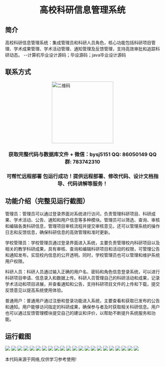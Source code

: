 <p><h1 align="center">高校科研信息管理系统</h1></p>

## 简介
高校科研信息管理系统：集成管理员和科研人员角色，核心功能包括科研项目管理、学术成果管理、学术活动管理、通知管理及反馈管理，支持高效审批和追踪科研动态。    --计算机毕业设计源码；毕设源码；java毕业设计源码


## 联系方式
<img src="https://bs-1329754181.cos.ap-shanghai.myqcloud.com/wx.jpg" alt="二维码" style="display: block; margin: 0 auto;" width="200px">
<p><h3 align="center">获取完整代码与数据库文件 + 微信：bysj5151 QQ: 86050149 QQ群: 783742310</h3></p>
<p><h3 align="center">可帮忙远程部署 包运行成功！提供远程部署、修改代码、设计文档指导、代码讲解等服务！</h3></p>

## 功能介绍（完整见运行截图）
管理员：管理员可以通过登录界面对系统进行访问，负责管理科研项目、科研成果、学术活动、公告、通知和用户信息等多种模块。管理员可以筛选、查询、审核和编辑各类科研信息，管理项目审核流程并提交审核意见，还可以管理系统的操作日志和反馈信息，确保科研信息的高效管理和准时更新。

学校管理员：学校管理员通过登录界面进入系统，主要负责管理校内科研项目以及相关的教学科研成果，具有审核、查询和编辑科研项目和活动的权限，可管理公告和通知发布，实现校内信息的公开透明。同时，学校管理员也可以管理和维护系统用户权限。

科研人员：科研人员通过输入正确的用户名、密码和角色信息登录系统，可以进行科研项目申请、信息录入和数据上传。科研人员管理自己的科研活动和成果，记录学术活动和项目进展，并查看通知和公告，支持科研项目文件的上传和下载，提交反馈意见以提高系统使用体验。

普通用户：普通用户通过注册和登录功能进入系统，主要查看和获取已发布的公告和通知。用户能够访问指定的科研成果，确保参与者及时获取相关科研信息。用户也可以通过反馈管理模块提交自己的建议和评价，以帮助不断提升系统服务和功能。


## 运行截图
![](https://bs-1329754181.cos.ap-shanghai.myqcloud.com/spring/CollegeResearchInformationManagementSystem/img/001.jpg)
![](https://bs-1329754181.cos.ap-shanghai.myqcloud.com/spring/CollegeResearchInformationManagementSystem/img/002.jpg)
![](https://bs-1329754181.cos.ap-shanghai.myqcloud.com/spring/CollegeResearchInformationManagementSystem/img/003.jpg)
![](https://bs-1329754181.cos.ap-shanghai.myqcloud.com/spring/CollegeResearchInformationManagementSystem/img/004.jpg)
![](https://bs-1329754181.cos.ap-shanghai.myqcloud.com/spring/CollegeResearchInformationManagementSystem/img/005.jpg)
![](https://bs-1329754181.cos.ap-shanghai.myqcloud.com/spring/CollegeResearchInformationManagementSystem/img/006.jpg)
![](https://bs-1329754181.cos.ap-shanghai.myqcloud.com/spring/CollegeResearchInformationManagementSystem/img/007.jpg)
![](https://bs-1329754181.cos.ap-shanghai.myqcloud.com/spring/CollegeResearchInformationManagementSystem/img/008.jpg)
![](https://bs-1329754181.cos.ap-shanghai.myqcloud.com/spring/CollegeResearchInformationManagementSystem/img/009.jpg)
![](https://bs-1329754181.cos.ap-shanghai.myqcloud.com/spring/CollegeResearchInformationManagementSystem/img/010.jpg)
![](https://bs-1329754181.cos.ap-shanghai.myqcloud.com/spring/CollegeResearchInformationManagementSystem/img/011.jpg)
![](https://bs-1329754181.cos.ap-shanghai.myqcloud.com/spring/CollegeResearchInformationManagementSystem/img/012.jpg)
![](https://bs-1329754181.cos.ap-shanghai.myqcloud.com/spring/CollegeResearchInformationManagementSystem/img/013.jpg)
![](https://bs-1329754181.cos.ap-shanghai.myqcloud.com/spring/CollegeResearchInformationManagementSystem/img/014.jpg)
![](https://bs-1329754181.cos.ap-shanghai.myqcloud.com/spring/CollegeResearchInformationManagementSystem/img/015.jpg)
![](https://bs-1329754181.cos.ap-shanghai.myqcloud.com/spring/CollegeResearchInformationManagementSystem/img/016.jpg)
![](https://bs-1329754181.cos.ap-shanghai.myqcloud.com/spring/CollegeResearchInformationManagementSystem/img/017.jpg)
![](https://bs-1329754181.cos.ap-shanghai.myqcloud.com/spring/CollegeResearchInformationManagementSystem/img/018.jpg)
![](https://bs-1329754181.cos.ap-shanghai.myqcloud.com/spring/CollegeResearchInformationManagementSystem/img/019.jpg)
![](https://bs-1329754181.cos.ap-shanghai.myqcloud.com/spring/CollegeResearchInformationManagementSystem/img/020.jpg)
![](https://bs-1329754181.cos.ap-shanghai.myqcloud.com/spring/CollegeResearchInformationManagementSystem/img/021.jpg)
![](https://bs-1329754181.cos.ap-shanghai.myqcloud.com/spring/CollegeResearchInformationManagementSystem/img/022.jpg)

<p>本代码来源于网络,仅供学习参考使用!</p>
